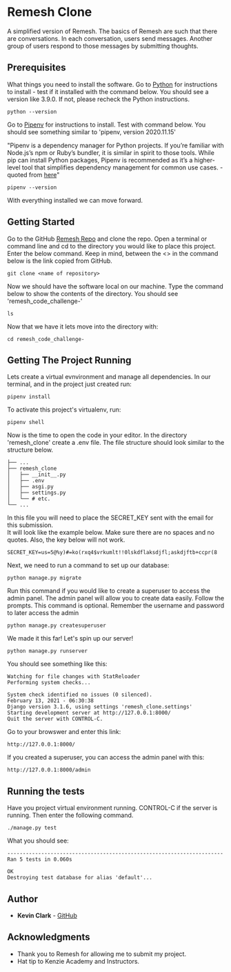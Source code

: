 # Remesh Clone

A simplified version of Remesh. The basics of Remesh are such that there are conversations. In each conversation, users send messages. Another group of users respond to those messages by submitting thoughts.

## Prerequisites

What things you need to install the software.
Go to [Python](https://www.python.org/) for instructions to install - test if it installed with the command below. You should see a version like 3.9.0. If not, please recheck the Python instructions. 
```
python --version 
```
Go to [Pipenv](https://pipenv.pypa.io/en/latest/install/#id2) for instructions to install. Test with command below. You should see something similar to 'pipenv, version 2020.11.15'

"Pipenv is a dependency manager for Python projects. If you’re familiar with Node.js’s npm or Ruby’s bundler, it is similar in spirit to those tools. While pip can install Python packages, Pipenv is recommended as it’s a higher-level tool that simplifies dependency management for common use cases. -quoted from [here](https://pipenv.pypa.io/en/latest/install/#id2)"

```
pipenv --version 
```
With everything installed we can move forward. 

## Getting Started

Go to the GitHub [Remesh Repo](https://github.com/Kevinwclark/remesh_code_challenge-) and clone the repo. Open a terminal or command line and cd to the directory you would like to place this project. Enter the below command. Keep in mind, between the <> in the command below is the link copied from GitHub.

```
git clone <name of repository>
```
Now we should have the software local on our machine. Type the command below to show the contents of the directory. You should see 'remesh_code_challenge-'
```
ls
```
Now that we have it lets move into the directory with:
```
cd remesh_code_challenge-
```

## Getting The Project Running

Lets create a virtual evnvironment and manage all dependencies. In our terminal, and in the project just created run:

```
pipenv install
```
To activate this project's virtualenv, run: 

```
pipenv shell
```
Now is the time to open the code in your editor. In the directory 'remesh_clone' create a .env file. The file structure should look similar to the structure below. 

 
    ├── ...
    ├── remesh_clone                  
    │   ├── __init__.py             
    │   ├── .env              
    │   ├── asgi.py            
    │   ├── settings.py            
    │   └── # etc.
    └── ...

In this file you will need to place the SECRET_KEY sent with the email for this submission.  
It will look like the example below. Make sure there are no spaces and no quotes. Also, the key below will not work.
```
SECRET_KEY=us=5@%y)#=ko(rxq4$vrkumlt!!0lskdflaksdjfl;askdjftb+ccpr(8
```

Next, we need to run a command to set up our database:
```
python manage.py migrate
```
Run this command if you would like to create a superuser to access the admin panel. The admin panel will allow you to create data easily. Follow the prompts. This command is optional. Remember the username and password to later access the admin
```
python manage.py createsuperuser
```
We made it this far! Let's spin up our server!
```
python manage.py runserver
```
You should see something like this:
```
Watching for file changes with StatReloader
Performing system checks...

System check identified no issues (0 silenced).
February 13, 2021 - 06:30:38
Django version 3.1.6, using settings 'remesh_clone.settings'
Starting development server at http://127.0.0.1:8000/
Quit the server with CONTROL-C.
```

Go to your browswer and enter this link:
```
http://127.0.0.1:8000/
```
If you created a superuser, you can access the admin panel with this:
```
http://127.0.0.1:8000/admin
```


## Running the tests

Have you project virtual environment running. CONTROL-C if the server is running. Then enter the following command. 
```
./manage.py test
```
What you should see:
```
----------------------------------------------------------------------
Ran 5 tests in 0.060s

OK
Destroying test database for alias 'default'...
```


## Author

* **Kevin Clark** - [GitHub](https://github.com/Kevinwclark)


## Acknowledgments

* Thank you to Remesh for allowing me to submit my project. 
* Hat tip to Kenzie Academy and Instructors.


